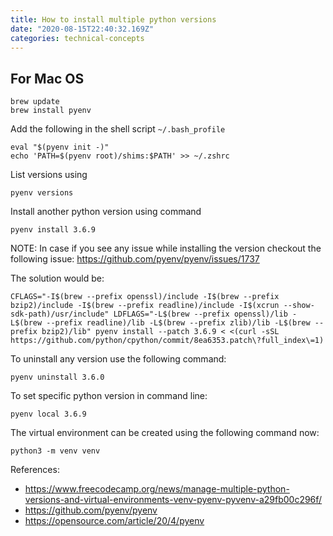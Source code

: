 ```yaml
---
title: How to install multiple python versions
date: "2020-08-15T22:40:32.169Z"
categories: technical-concepts
---
```


## For Mac OS

```shell
brew update
brew install pyenv
```

Add the following in the shell script `~/.bash_profile`

```shell
eval "$(pyenv init -)"
echo 'PATH=$(pyenv root)/shims:$PATH' >> ~/.zshrc
```

List versions using

```shell
pyenv versions
```

Install another python version using command

```shell
pyenv install 3.6.9
```

NOTE:
In case if you see any issue while installing the version checkout the following issue:
https://github.com/pyenv/pyenv/issues/1737

The solution would be:

```shell
CFLAGS="-I$(brew --prefix openssl)/include -I$(brew --prefix bzip2)/include -I$(brew --prefix readline)/include -I$(xcrun --show-sdk-path)/usr/include" LDFLAGS="-L$(brew --prefix openssl)/lib -L$(brew --prefix readline)/lib -L$(brew --prefix zlib)/lib -L$(brew --prefix bzip2)/lib" pyenv install --patch 3.6.9 < <(curl -sSL https://github.com/python/cpython/commit/8ea6353.patch\?full_index\=1)
```

To uninstall any version use the following command:

```shell
pyenv uninstall 3.6.0
```

To set specific python version in command line:

```shell
pyenv local 3.6.9
```

The virtual environment can be created using the following command now:

```shell
python3 -m venv venv
```

References:

- https://www.freecodecamp.org/news/manage-multiple-python-versions-and-virtual-environments-venv-pyenv-pyvenv-a29fb00c296f/
- https://github.com/pyenv/pyenv
- https://opensource.com/article/20/4/pyenv
